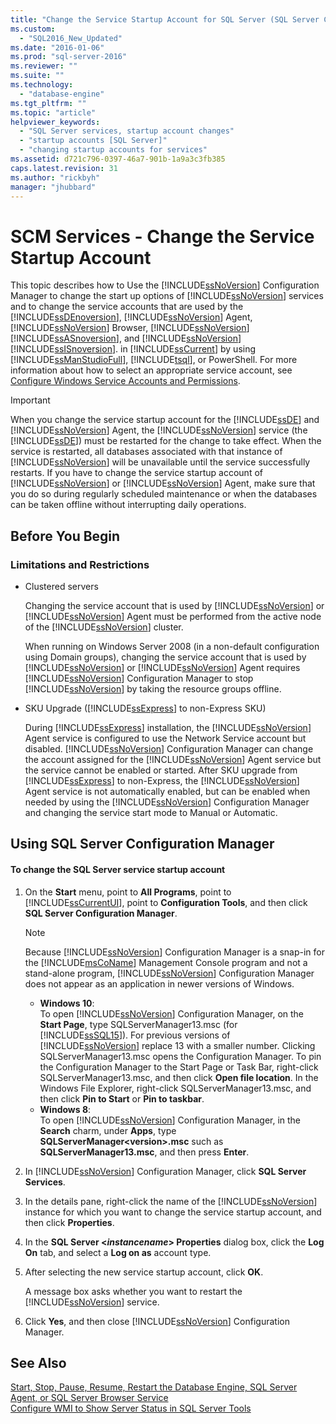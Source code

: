 ```yaml
---
title: "Change the Service Startup Account for SQL Server (SQL Server Configuration Manager) | Microsoft Docs"
ms.custom: 
  - "SQL2016_New_Updated"
ms.date: "2016-01-06"
ms.prod: "sql-server-2016"
ms.reviewer: ""
ms.suite: ""
ms.technology: 
  - "database-engine"
ms.tgt_pltfrm: ""
ms.topic: "article"
helpviewer_keywords: 
  - "SQL Server services, startup account changes"
  - "startup accounts [SQL Server]"
  - "changing startup accounts for services"
ms.assetid: d721c796-0397-46a7-901b-1a9a3c3fb385
caps.latest.revision: 31
ms.author: "rickbyh"
manager: "jhubbard"
---
```

# SCM Services - Change the Service Startup Account
  This topic describes how to Use the [!INCLUDE[ssNoVersion](../../../advanced-analytics/r-services/includes/ssnoversion-md.md)] Configuration Manager to change the start up options of [!INCLUDE[ssNoVersion](../../../advanced-analytics/r-services/includes/ssnoversion-md.md)] services and to change the service accounts that are used by the [!INCLUDE[ssDEnoversion](../../../analysis-services/instances/install/windows/includes/ssdenoversion-md.md)], [!INCLUDE[ssNoVersion](../../../advanced-analytics/r-services/includes/ssnoversion-md.md)] Agent, [!INCLUDE[ssNoVersion](../../../advanced-analytics/r-services/includes/ssnoversion-md.md)] Browser, [!INCLUDE[ssNoVersion](../../../advanced-analytics/r-services/includes/ssnoversion-md.md)] [!INCLUDE[ssASnoversion](../../../analysis-services/includes/ssasnoversion-md.md)], and [!INCLUDE[ssNoVersion](../../../advanced-analytics/r-services/includes/ssnoversion-md.md)] [!INCLUDE[ssISnoversion](../../../advanced-analytics/r-services/includes/ssisnoversion-md.md)]. in [!INCLUDE[ssCurrent](../../../advanced-analytics/r-services/includes/sscurrent-md.md)] by using [!INCLUDE[ssManStudioFull](../../../advanced-analytics/r-services/includes/ssmanstudiofull-md.md)], [!INCLUDE[tsql](../../../advanced-analytics/r-services/includes/tsql-md.md)], or PowerShell. For more information about how to select an appropriate service account, see [Configure Windows Service Accounts and Permissions](../../../database-engine/configure/windows/configure-windows-service-accounts-and-permissions.md).  
  
> [!IMPORTANT]  
>  When you change the service startup account for the [!INCLUDE[ssDE](../../../analysis-services/instances/install/windows/includes/ssde-md.md)] and [!INCLUDE[ssNoVersion](../../../advanced-analytics/r-services/includes/ssnoversion-md.md)] Agent, the [!INCLUDE[ssNoVersion](../../../advanced-analytics/r-services/includes/ssnoversion-md.md)] service (the [!INCLUDE[ssDE](../../../analysis-services/instances/install/windows/includes/ssde-md.md)]) must be restarted for the change to take effect. When the service is restarted, all databases associated with that instance of [!INCLUDE[ssNoVersion](../../../advanced-analytics/r-services/includes/ssnoversion-md.md)] will be unavailable until the service successfully restarts. If you have to change the service startup account of [!INCLUDE[ssNoVersion](../../../advanced-analytics/r-services/includes/ssnoversion-md.md)] or [!INCLUDE[ssNoVersion](../../../advanced-analytics/r-services/includes/ssnoversion-md.md)] Agent, make sure that you do so during regularly scheduled maintenance or when the databases can be taken offline without interrupting daily operations.  
  
##  <a name="BeforeYouBegin"></a> Before You Begin  
  
###  <a name="Restrictions"></a> Limitations and Restrictions  
  
-   Clustered servers  
  
     Changing the service account that is used by [!INCLUDE[ssNoVersion](../../../advanced-analytics/r-services/includes/ssnoversion-md.md)] or [!INCLUDE[ssNoVersion](../../../advanced-analytics/r-services/includes/ssnoversion-md.md)] Agent must be performed from the active node of the [!INCLUDE[ssNoVersion](../../../advanced-analytics/r-services/includes/ssnoversion-md.md)] cluster.  
  
     When running on Windows Server 2008 (in a non-default configuration using Domain groups), changing the service account that is used by [!INCLUDE[ssNoVersion](../../../advanced-analytics/r-services/includes/ssnoversion-md.md)] or [!INCLUDE[ssNoVersion](../../../advanced-analytics/r-services/includes/ssnoversion-md.md)] Agent requires [!INCLUDE[ssNoVersion](../../../advanced-analytics/r-services/includes/ssnoversion-md.md)] Configuration Manager to stop [!INCLUDE[ssNoVersion](../../../advanced-analytics/r-services/includes/ssnoversion-md.md)] by taking the resource groups offline.  
  
-   SKU Upgrade ([!INCLUDE[ssExpress](../../../database-engine/configure/windows/includes/ssexpress-md.md)] to non-Express SKU)  
  
     During [!INCLUDE[ssExpress](../../../database-engine/configure/windows/includes/ssexpress-md.md)] installation, the [!INCLUDE[ssNoVersion](../../../advanced-analytics/r-services/includes/ssnoversion-md.md)] Agent service is configured to use the Network Service account but disabled. [!INCLUDE[ssNoVersion](../../../advanced-analytics/r-services/includes/ssnoversion-md.md)] Configuration Manager can change the account assigned for the [!INCLUDE[ssNoVersion](../../../advanced-analytics/r-services/includes/ssnoversion-md.md)] Agent service   but the service cannot be enabled or started. After SKU upgrade from [!INCLUDE[ssExpress](../../../database-engine/configure/windows/includes/ssexpress-md.md)] to non-Express, the [!INCLUDE[ssNoVersion](../../../advanced-analytics/r-services/includes/ssnoversion-md.md)] Agent service is not automatically enabled, but can be enabled when needed by using the [!INCLUDE[ssNoVersion](../../../advanced-analytics/r-services/includes/ssnoversion-md.md)] Configuration Manager and changing the service start mode to Manual or Automatic.  
  
##  <a name="SSMSProcedure"></a> Using SQL Server Configuration Manager  
  
#### To change the SQL Server service startup account  
  
1.  On the **Start** menu, point to **All Programs**, point to [!INCLUDE[ssCurrentUI](../../../analysis-services/instances/install/windows/includes/sscurrentui-md.md)], point to **Configuration Tools**, and then click **SQL Server Configuration Manager**.  
  
    > [!NOTE]  
    >  Because [!INCLUDE[ssNoVersion](../../../advanced-analytics/r-services/includes/ssnoversion-md.md)] Configuration Manager is a snap-in for the [!INCLUDE[msCoName](../../../advanced-analytics/r-services/tutorials/includes/msconame-md.md)] Management Console program and not a stand-alone program, [!INCLUDE[ssNoVersion](../../../advanced-analytics/r-services/includes/ssnoversion-md.md)] Configuration Manager does not appear as an application in newer versions of Windows.  
    >   
    >  -   **Windows 10**:  
    >          To open [!INCLUDE[ssNoVersion](../../../advanced-analytics/r-services/includes/ssnoversion-md.md)] Configuration Manager, on the **Start Page**, type SQLServerManager13.msc (for [!INCLUDE[ssSQL15](../../../analysis-services/powershell/includes/sssql15-md.md)]). For previous versions of [!INCLUDE[ssNoVersion](../../../advanced-analytics/r-services/includes/ssnoversion-md.md)] replace 13 with a smaller number. Clicking SQLServerManager13.msc opens the Configuration Manager. To pin the Configuration Manager to the Start Page or Task Bar, right-click SQLServerManager13.msc, and then click **Open file location**. In the Windows File Explorer, right-click SQLServerManager13.msc, and then click **Pin to Start** or **Pin to taskbar**.  
    > -   **Windows 8**:  
    >          To open [!INCLUDE[ssNoVersion](../../../advanced-analytics/r-services/includes/ssnoversion-md.md)] Configuration Manager, in the **Search** charm, under **Apps**, type **SQLServerManager\<version>.msc** such as **SQLServerManager13.msc**, and then press **Enter**.  
  
2.  In [!INCLUDE[ssNoVersion](../../../advanced-analytics/r-services/includes/ssnoversion-md.md)] Configuration Manager, click **SQL Server Services**.  
  
3.  In the details pane, right-click the name of the [!INCLUDE[ssNoVersion](../../../advanced-analytics/r-services/includes/ssnoversion-md.md)] instance for which you want to change the service startup account, and then click **Properties**.  
  
4.  In the **SQL Server \<***instancename***> Properties** dialog box, click the **Log On** tab, and select a **Log on as** account type.  
  
5.  After selecting the new service startup account, click **OK**.  
  
     A message box asks whether you want to restart the [!INCLUDE[ssNoVersion](../../../advanced-analytics/r-services/includes/ssnoversion-md.md)] service.  
  
6.  Click **Yes**, and then close [!INCLUDE[ssNoVersion](../../../advanced-analytics/r-services/includes/ssnoversion-md.md)] Configuration Manager.  
  
## See Also  
 [Start, Stop, Pause, Resume, Restart the Database Engine, SQL Server Agent, or SQL Server Browser Service](../Topic/Start,%20Stop,%20Pause,%20Resume,%20Restart%20the%20Database%20Engine,%20SQL%20Server%20Agent,%20or%20SQL%20Server%20Browser%20Service.md)   
 [Configure WMI to Show Server Status in SQL Server Tools](../Topic/Configure%20WMI%20to%20Show%20Server%20Status%20in%20SQL%20Server%20Tools.md)  
  
  